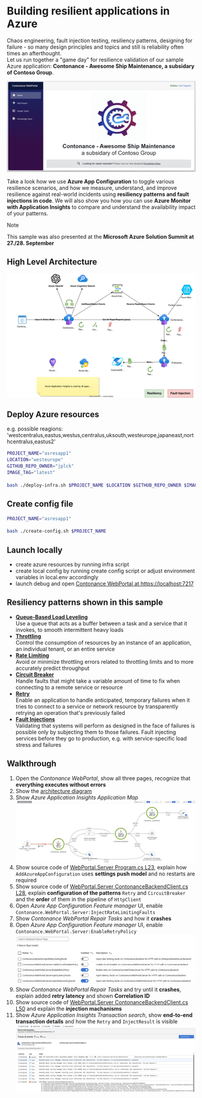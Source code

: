 # Building resilient applications in Azure

Chaos engineering, fault injection testing, resiliency patterns, designing for failure - so many design principles and topics and still is reliability often times an afterthought.  
Let us run together a "game day" for resilience validation of our sample Azure application: **Contonance - Awesome Ship Maintenance, a subsidary of Contoso Group**.

![Sample UI](img/sample_ui.png)

Take a look how we use **Azure App Configuration** to toggle various resilience scenarios, and how we measure, understand, and improve resilience against real-world incidents using **resiliency patterns and fault injections in code**.
We will also show you how you can use **Azure Monitor with Application Insights** to compare and understand the availability impact of your patterns.

> [!NOTE]
> This sample was also presented at the **Microsoft Azure Solution Summit at 27./28. September**

## High Level Architecture

![High Level Architecture Diagram showing Azure Services used, resiliency patterns and fault injections](/architecture.drawio.svg)

## Deploy Azure resources

e.g. possible reagions:  
'westcentralus,eastus,westus,centralus,uksouth,westeurope,japaneast,northcentralus,eastus2'

```bash
PROJECT_NAME="asresapp1"
LOCATION="westeurope"
GITHUB_REPO_OWNER="jplck"
IMAGE_TAG="latest"

bash ./deploy-infra.sh $PROJECT_NAME $LOCATION $GITHUB_REPO_OWNER $IMAGE_TAG
```

## Create config file

```bash
PROJECT_NAME="asresapp1"

bash ./create-config.sh $PROJECT_NAME
```

## Launch locally

- create azure resources by running infra script
- create local config by running create config script or adjust environment variables in local.env accordingly
- launch debug and open [Contonance WebPortal at https://localhost:7217](https://localhost:7217)

## Resiliency patterns shown in this sample

- [**Queue-Based Load Leveling**](https://docs.microsoft.com/en-us/azure/architecture/patterns/queue-based-load-leveling)  
  Use a queue that acts as a buffer between a task and a service that it invokes, to smooth intermittent heavy loads
- [**Throttling**](https://docs.microsoft.com/en-us/azure/architecture/patterns/throttling)  
  Control the consumption of resources by an instance of an application, an individual tenant, or an entire service
- [**Rate Limiting**](https://learn.microsoft.com/en-us/azure/architecture/patterns/rate-limiting-pattern)  
  Avoid or minimize throttling errors related to throttling limits and to more accurately predict throughput
- [**Circuit Breaker**](https://docs.microsoft.com/en-us/azure/architecture/patterns/circuit-breaker)  
  Handle faults that might take a variable amount of time to fix when connecting to a remote service or resource
- [**Retry**](https://docs.microsoft.com/en-us/azure/architecture/patterns/retry)  
  Enable an application to handle anticipated, temporary failures when it tries to connect to a service or network resource by transparently retrying an operation that's previously failed
- [**Fault Injections**](https://azure.microsoft.com/en-us/blog/advancing-resilience-through-chaos-engineering-and-fault-injection/)  
  Validating that systems will perform as designed in the face of failures is possible only by subjecting them to those failures. Fault injecting  services before they go to production, e.g. with service-specific load stress and failures

## Walkthrough

1. Open the *Contonance WebPortal*, show all three pages, recognize that **everything executes without errors**
2. Show the [architecture diagram](architecture.drawio.svg)
3. Show *Azure Application Insights Application Map*
   ![Application Map](img/application_map.png)
4. Show source code of [WebPortal.Server Program.cs L23](src/Contonance.WebPortal/Server/Program.cs#L23), explain how `AddAzureAppConfiguration` uses **settings push model** and no restarts are required
5. Show source code of [WebPortal.Server ContonanceBackendClient.cs L28](src/Contonance.WebPortal/Server/Clients/ContonanceBackendClient.cs#L28), explain **configuration of the patterns** `Retry` and `CircuitBreaker` and the **order** of them in the pipeline of `HttpClient`
6. Open *Azure App Configuration Feature manager* UI, enable `Contonance.WebPortal.Server:InjectRateLimitingFaults`
7. Show *Contonance WebPortal Repair Tasks* and how it **crashes**
8. Open *Azure App Configuration Feature manager* UI, enable `Contonance.WebPortal.Server:EnableRetryPolicy`
   ![Feature Flags](img/feature_flags.png)
9. Show *Contonance WebPortal Repair Tasks* and try until it **crashes**, explain added **retry latency** and shown **Correlation ID**
10. Show source code of [WebPortal.Server ContonanceBackendClient.cs L50](src/Contonance.WebPortal/Server/Clients/ContonanceBackendClient.cs#L50) and explain the **injection machanisms**
11. Show *Azure Application Insights Transaction search*, show **end-to-end transaction details** and how the `Retry` and `InjectResult` is visible
    ![End-to-end transaction details](img/end2end_transaction.png)

